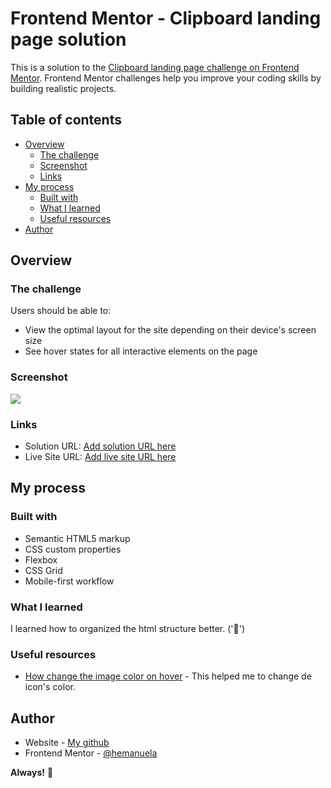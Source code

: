 # Frontend Mentor - Clipboard landing page solution

This is a solution to the [Clipboard landing page challenge on Frontend Mentor](https://www.frontendmentor.io/challenges/clipboard-landing-page-5cc9bccd6c4c91111378ecb9). Frontend Mentor challenges help you improve your coding skills by building realistic projects. 

## Table of contents

- [Overview](#overview)
  - [The challenge](#the-challenge)
  - [Screenshot](#screenshot)
  - [Links](#links)
- [My process](#my-process)
  - [Built with](#built-with)
  - [What I learned](#what-i-learned)
  - [Useful resources](#useful-resources)
- [Author](#author)


## Overview

### The challenge

Users should be able to:

- View the optimal layout for the site depending on their device's screen size
- See hover states for all interactive elements on the page

### Screenshot

![](./screenshot.jpg)



### Links

- Solution URL: [Add solution URL here](https://your-solution-url.com)
- Live Site URL: [Add live site URL here](https://your-live-site-url.com)

## My process

### Built with

- Semantic HTML5 markup
- CSS custom properties
- Flexbox
- CSS Grid
- Mobile-first workflow



### What I learned

I learned how to organized the html structure better.
('🎉')




### Useful resources

- [How change the image color on hover](https://css-tricks.com/the-many-ways-to-change-an-svg-fill-on-hover-and-when-to-use-them/) - This helped me to change de icon's color.


## Author

- Website - [My github](https://github.com/hemanuela)
- Frontend Mentor - [@hemanuela](https://www.frontendmentor.io/profile/hemanuela)




**Always!** 🚀

